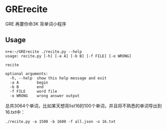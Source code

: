 # GRErecite
GRE 再要你命3K 背单词小程序

## Usage

```
n+e:~/GRErecite ./recite.py --help
usage: recite.py [-h] [-a A] [-b B] [-f FILE] [-o WRONG]

recite

optional arguments:
  -h, --help  show this help message and exit
  -a A        begin
  -b B        end
  -f FILE     word file
  -o WRONG    wrong answer output
```

总共3064个单词，比如某天想背list16的100个单词，并且将不熟悉的单词导出到16.txt中：

```
./recite.py -a 1500 -b 1600 -f all.json -o 16.txt
```
